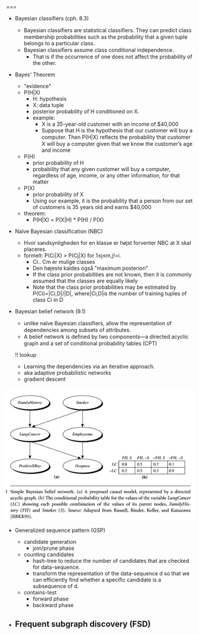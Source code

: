 ===
- Bayesian classifiers (cph. 8.3)
    - Bayesian classiﬁers are statistical classiﬁers. 
     They can predict class membership probabilities such as the probability that a given tuple belongs to a particular class. 
    - Bayesian classiﬁers assume class conditional independence. 
        - That is if the occurrence of one does not affect the probability of the other.
- Bayes' Theorem
    - "evidence"
    - P(H|X)
        - H: hypothesis
        - X: data tuple
        - posterior probability of H conditioned on X.
        - example:
            - X is a 35-year-old customer with an income of $40,000 
            - Suppose that H is the hypothesis that our customer will buy a computer. 
            Then P(H|X) reﬂects the probability that customer X will buy a computer given that we know the customer’s age and income
    - P(H)
        - prior probability of H
        - probability that any given customer will buy a computer, regardless of age, income, or any other information, for that matter
    - P(X)  
        - prior probability of X
        - Using our example, it is the probability that a person from our set of customers is 35 years old and earns $40,000
    - theorem:
        - P(H|X) = P(X|H) * P(H) / P(X)
- Naïve Bayesian classification (NBC)
    - Hvor sandsynligheden for en klasse er højst forventer NBC at X skal placeres.
    - formelt: P(Ci|X) > P(Cj|X) for 1≤j≤m,j!=i.
        - Ci.. Cm er mulige classes
        - Den højeste kaldes også "maximum posteriori" 
        - If the class prior probabilities are not known, then it is commonly assumed that the classes are equally likely
        - Note that the class prior probabilities may be estimated by P(Ci)=|Ci,D|/|D|, where|Ci,D|is the number of training tuples of class Ci in D





- Bayesian belief network (9.1)
    - unlike naïve Bayesian classiﬁers, allow the representation of dependencies among subsets of attributes.
    - A belief network is deﬁned by two components—a directed acyclic graph and a set of conditional probability tables (CPT)
    
    
    
    !! lookup
    - Learning the dependencies via an iterative approach.
    - aka adaptive probabilistic networks
    - gradient descent

![Bayesian_belief_network.PNG](Images/Bayesian_belief_network.PNG)

- Generalized sequence pattern (GSP)
    - candidate generation
        - join/prune phase
    - counting candidates
        - hash-tree to reduce the number of candidates that are checked for data-sequence.
        - transform the representation of the data-sequence d so that we can efficiently find whether a specific candidate is a subsequence of d.
    - contains-test
        - forward phase
        - backward phase

- Frequent subgraph discovery (FSD)
    - 